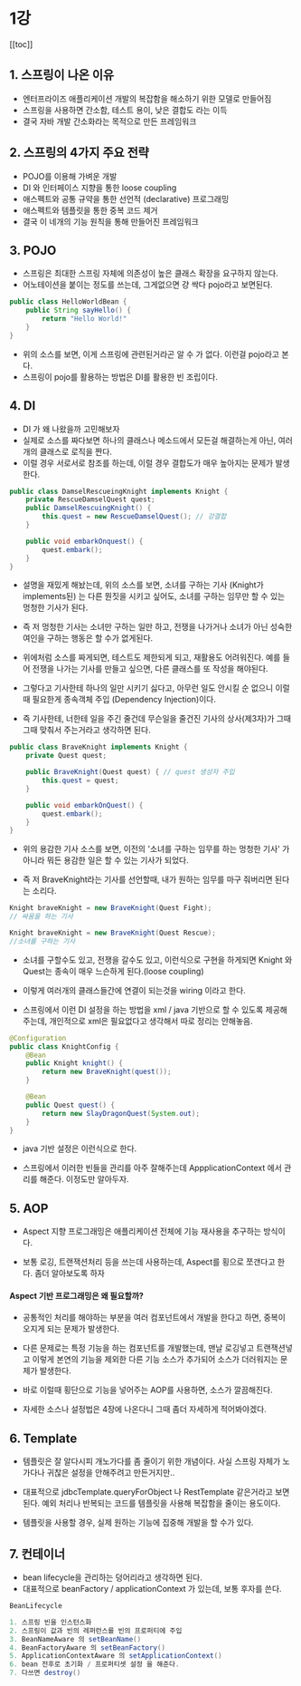 # 1강
[[toc]]
## 1. 스프링이 나온 이유
- 엔터프라이즈 애플리케이션 개발의 복잡함을 해소하기 위한 모델로 만들어짐
- 스프링을 사용하면 간소함, 테스트 용이, 낮은 결합도 라는 이득
- 결국 자바 개발 간소화라는 목적으로 만든 프레임워크

## 2. 스프링의 4가지 주요 전략
- POJO를 이용해 가벼운 개발
- DI 와 인터페이스 지향을 통한 loose coupling
- 애스펙트와 공통 규약을 통한 선언적 (declarative) 프로그래밍
- 애스펙트와 템플릿을 통한 중복 코드 제거
- 결국 이 네개의 기능 원칙을 통해 만들어진 프레임워크

## 3. POJO
- 스프링은 최대한 스프링 자체에 의존성이 높은 클래스 확장을 요구하지 않는다.
- 어노테이션을 붙이는 정도를 쓰는데, 그게없으면 걍 싹다 pojo라고 보면된다.

```java
public class HelloWorldBean {
    public String sayHello() {
        return "Hello World!"
    }
}
```
- 위의 소스를 보면, 이게 스프링에 관련된거라곤 알 수 가 없다. 이런걸 pojo라고 본다.
- 스프링이 pojo를 활용하는 방법은 DI를 활용한 빈 조립이다.

## 4. DI
- DI 가 왜 나왔을까 고민해보자
- 실제로 소스를 짜다보면 하나의 클래스나 메소드에서 모든걸 해결하는게 아닌, 여러개의 클래스로 로직을 짠다.
- 이럴 경우 서로서로 참조를 하는데, 이럴 경우 결합도가 매우 높아지는 문제가 발생한다.

```java
public class DamselRescueingKnight implements Knight {
    private RescueDamselQuest quest;
    public DamselRescuingKnight() {
        this.quest = new RescueDamselQuest(); // 강결합
    }

    public void embarkOnquest() {
        quest.embark();
    }
}
```
- 설명을 재밌게 해놨는데, 위의 소스를 보면, 소녀를 구하는 기사 (Knight가 implements된) 는 다른 뭔짓을 시키고 싶어도, 소녀를 구하는 임무만 할 수 있는 멍청한 기사가 된다.

- 즉 저 멍청한 기사는 소녀만 구하는 일만 하고, 전쟁을 나가거나 소녀가 아닌 성숙한 여인을 구하는 행동은 할 수가 없게된다.

- 위에처럼 소스를 짜게되면, 테스트도 제한되게 되고, 재활용도 어려워진다. 예를 들어 전쟁을 나가는 기사를 만들고 싶으면, 다른 클래스를 또 작성을 해야된다.

- 그렇다고 기사한테 하나의 일만 시키기 싫다고, 아무런 일도 안시킬 순 없으니 이럴 때 필요한게 종속객체 주입 (Dependency Injection)이다.

- 즉 기사한테, 너한테 일을 주긴 줄건데 무슨일을 줄건진 기사의 상사(제3자)가 그때그때 맞춰서 주는거라고 생각하면 된다.

```java
public class BraveKnight implements Knight {
    private Quest quest;

    public BraveKnight(Quest quest) { // quest 생성자 주입
        this.quest = quest;
    }

    public void embarkOnQuest() {
        quest.embark();
    }
}
```

- 위의 용감한 기사 소스를 보면, 이전의 '소녀를 구하는 임무를 하는 멍청한 기사' 가 아니라 뭐든 용감한 일은 할 수 있는 기사가 되었다.

- 즉 저 BraveKnight라는 기사를 선언할때, 내가 원하는 임무를 마구 줘버리면 된다는 소리다.
```java
Knight braveKnight = new BraveKnight(Quest Fight);
// 싸움을 하는 기사

Knight braveKnight = new BraveKnight(Quest Rescue);
//소녀를 구하는 기사
```

- 소녀를 구할수도 있고, 전쟁을 갈수도 있고, 이런식으로 구현을 하게되면 Knight 와 Quest는 종속이 매우 느슨하게 된다.(loose coupling)

- 이렇게 여러개의 클래스들간에 연결이 되는것을 wiring 이라고 한다.

- 스프링에서 이런 DI 설정을 하는 방법을 xml / java 기반으로 할 수 있도록 제공해주는데, 개인적으로 xml은 필요없다고 생각해서 따로 정리는 안해놓음. 

```java
@Configuration
public class KnightConfig {
    @Bean
    public Knight knight() {
        return new BraveKnight(quest());
    }

    @Bean
    public Quest quest() {
        return new SlayDragonQuest(System.out);
    }
}
```
- java 기반 설정은 이런식으로 한다. 

- 스프링에서 이러한 빈들을 관리를 아주 잘해주는데 AppplicationContext 에서 관리를 해준다. 이정도만 알아두자.

## 5. AOP
- Aspect 지향 프로그래밍은 애플리케이션 전체에 기능 재사용을 추구하는 방식이다.

- 보통 로깅, 트랜잭션처리 등을 쓰는데 사용하는데, Aspect를 횡으로 쪼갠다고 한다. 좀더 알아보도록 하자

#### Aspect 기반 프로그래밍은 왜 필요할까?
- 공통적인 처리를 해야하는 부분을 여러 컴포넌트에서 개발을 한다고 하면, 중복이 오지게 되는 문제가 발생한다.

- 다른 문제로는 특정 기능을 하는 컴포넌트를 개발했는데, 맨날 로깅넣고 트랜잭션넣고 이렇게 본연의 기능을 제외한 다른 기능 소스가 추가되어 소스가 더러워지는 문제가 발생한다.

- 바로 이럴때 횡단으로 기능을 넣어주는 AOP를 사용하면, 소스가 깔끔해진다.

- 자세한 소스나 설정법은 4장에 나온다니 그때 좀더 자세하게 적어봐야겠다.

## 6. Template

- 템플릿은 잘 알다시피 개노가다를 좀 줄이기 위한 개념이다. 사실 스프링 자체가 노가다나 귀찮은 설정을 안해주려고 만든거지만..

- 대표적으로 jdbcTemplate.queryForObject 나 RestTemplate 같은거라고 보면 된다. 예외 처리나 반복되는 코드를 템플릿을 사용해 복잡함을 줄이는 용도이다.

- 템플릿을 사용할 경우, 실제 원하는 기능에 집중해 개발을 할 수가 있다.

## 7. 컨테이너
- bean lifecycle을 관리하는 덩어리라고 생각하면 된다.
- 대표적으로 beanFactory / applicationContext 가 있는데, 보통 후자를 쓴다.

```java
BeanLifecycle

1. 스프링 빈을 인스턴스화
2. 스프링이 값과 빈의 레퍼런스를 빈의 프로퍼티에 주입
3. BeanNameAware 의 setBeanName()
4. BeanFactoryAware 의 setBeanFactory()
5. ApplicationContextAware 의 setApplicationContext()
6. bean 전후로 초기화 / 프로퍼티셋 설정 을 해준다.
7. 다쓰면 destroy()
```




 
